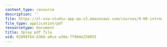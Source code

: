 ```yaml
---
content_type: resource
description: ''
file: https://ol-ocw-studio-app-qa.s3.amazonaws.com/courses/9-00-introduction-to-psychology-fall-2004/02898f64b3b6a0cea30a7f984e25b055_10498.pdf
file_type: application/pdf
resourcetype: Document
title: 3play pdf file
uid: 02898f64-b3b6-a0ce-a30a-7f984e25b055
---
```

